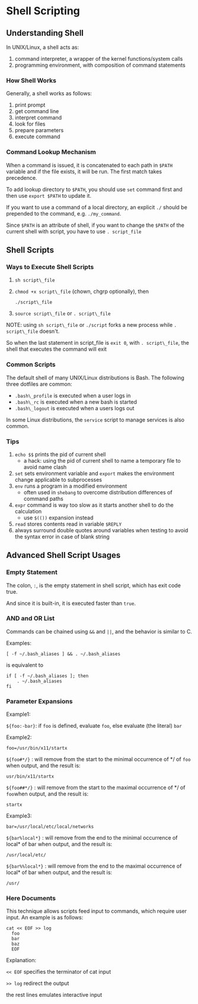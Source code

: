 # Shell Scripting

## Understanding Shell

In UNIX/Linux, a shell acts as:

1. command interpreter, a wrapper of the kernel functions/system calls
2. programming environment, with composition of command statements

### How Shell Works

Generally, a shell works as follows:

1. print prompt
2. get command line
3. interpret command
4. look for files
5. prepare parameters
6. execute command

### Command Lookup Mechanism

When a command is issued, it is concatenated to each path in `$PATH` variable and if the file exists, it will be run. The first match takes precedence.

To add lookup directory to `$PATH`, you should use `set` command first and then use `export $PATH` to update it.

If you want to use a command of a local directory, an explicit `./` should be prepended to the command, e.g. `./my_command`.

Since `$PATH` is an attribute of shell, if you want to change the `$PATH` of the current shell with script, you have to use `. script_file`

## Shell Scripts

### Ways to Execute Shell Scripts

1. `sh script\_file`

2. `chmod +x script\_file` (chown, chgrp optionally), then

   `./script\_file`
3. `source script\_file` or `. script\_file`

NOTE: using `sh script\_file` or `./script` forks a new process while `. script\_file` doesn't.

So when the last statement in script\_file is `exit 0`, with `. script\_file`, the shell that executes the command will exit

### Common Scripts

The default shell of many UNIX/Linux distributions is Bash. The following three dotfiles are common:

* `.bash\_profile` is executed when a user logs in
* `.bash\_rc` is executed when a new bash is started
* `.bash\_logout`  is executed when a users logs out

In some Linux distributions, the `service` script to manage services is also common.

### Tips

1. `echo $$` prints the pid of current shell
    * a hack: using the pid of current shell to name a temporary file to avoid name clash
1. `set` sets environment variable and `export` makes the environment change applicable to subprocesses
1. `env` runs a program in a modified environment
    * often used in `shebang` to overcome distribution differences of command paths
1. `expr` command is way too slow as it starts another shell to do the calculation
    * use `$(())` expansion instead
1. `read` stores contents read in variable `$REPLY`
1. always surround double quotes around variables when testing to avoid the syntax error in case of blank string

## Advanced Shell Script Usages

### Empty Statement

The colon, `:`, is the empty statement in shell script, which has exit code true.

And since it is built-in, it is executed faster than `true`.

### AND and OR List

Commands can be chained using `&&` and `||`, and the behavior is similar to C.

Examples:

    [ -f ~/.bash_aliases ] && . ~/.bash_aliases 

is equivalent to 

    if [ -f ~/.bash_aliases ]; then
        . ~/.bash_aliases
    fi

### Parameter Expansions

Example1:

`${foo:-bar}`: if `foo` is defined, evaluate `foo`, else evaluate (the literal) `bar`

Example2:

    foo=/usr/bin/x11/startx

`${foo#*/}`  : will remove from the start to the minimal occurrence of \*/ of `foo` when output, and the result is:

    usr/bin/x11/startx

`${foo##*/}` : will remove from the start to the maximal occurrence of \*/ of `foo`when output, and the result is:

    startx

Example3:

    bar=/usr/local/etc/local/networks

`${bar%local*}`  : will remove from the end to the minimal occurrence of local\* of bar when output, and the result is:

    /usr/local/etc/

`${bar%%local*}` : will remove from the end to the maximal occurrence of local\* of bar when output, and the result is:

    /usr/

### Here Documents

This technique allows scripts feed input to commands, which require user input. An example is as follows:

    cat << EOF >> log
      foo
      bar
      baz
      EOF

Explanation:

`<< EOF` specifies the terminator of cat input

`>> log` redirect the output

the rest lines emulates interactive input
